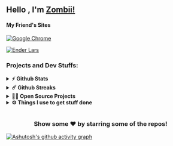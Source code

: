 <style>
  a{
    text-decoration-underline:;
  }
</style>

## Hello , I'm [Zombii!](https://github.com/ZombiiTheCoder/)

#### My Friend's Sites

[![Google Chrome](https://img.shields.io/badge/Maximum%20Pizza-000000?style=for-the-badge&logo=GoogleChrome&logoColor=white)](https://m4ximumpizza.github.io/Site/)

[![Ender Lars](https://img.shields.io/badge/Ender%20Lars-000000?style=for-the-badge&logo=GoogleChrome&logoColor=white)](https://enderlars.netlify.app)

### Projects and Dev Stuffs:

<details>	
  <summary><b>⚡ Github Stats</b></summary>

  <br />
  <img height="180em" src="https://github-readme-stats.vercel.app/api?username=zombiithecoder&show_icons=true&hide_border=true&&count_private=true&include_all_commits=true" />
  <img height="180em" src="https://github-readme-stats.vercel.app/api/top-langs/?username=zombiithecoder&exclude_repo=KNN-Image-Classification&show_icons=true&hide_border=true&layout=compact&langs_count=8"/>
</details>

<details>	
  <summary><b>☄️ Github Streaks</b></summary>

  <br />
  <img height="180em" src="https://github-readme-streak-stats.herokuapp.com/?user=zombiithecoder&hide_border=true" />
</details>

<details>
  <summary><b>🧑‍🚀 Open Source Projects</b></summary>

  <br />
  <table>
    <thead align="center">
      <tr border: none;>
        <td><b>💻 Projects</b></td>
        <td><b>🌟 Stars</b></td>
        <td><b>📄 Lines</b></td>
        <td><b>🍴 Forks</b></td>
        <td><b>🐛 Issues</b></td>
        <td><b>🔔 Pull Requests</b></td>
        <td><b>👨‍💻 Language</b></td>
      </tr>
    </thead>
    <tobody>
      <tr>
      <td><a href="https://github.com/ZombiiTheCoder/Soup"><b>🚀 Soup</b></a></td>
        <td><img alt="Stars" src="https://img.shields.io/github/stars/ZombiiTheCoder/Soup?style=flat-square&labelColor=343b41"/></td>
        <td><img alt="Lines" src="https://img.shields.io/tokei/lines/github/ZombiiTheCoder/Soup?style=plastic"/></td>
        <td><img alt="Forks" src="https://img.shields.io/github/forks/ZombiiTheCoder/Soup?style=flat-square&labelColor=343b41"/></td>
        <td><img alt="Issues" src="https://img.shields.io/github/issues/ZombiiTheCoder/Soup?style=flat-square"/></td>
        <td><img alt="Pull Requests" src="https://img.shields.io/github/issues-pr/ZombiiTheCoder/Soup?style=flat-square"/></td>
        <td><img alt="Language" src="https://img.shields.io/github/languages/count/ZombiiTheCoder/Soup?style=flat-square"/>
        <img alt="Language" src="https://img.shields.io/github/languages/top/ZombiiTheCoder/Soup?style=flat-square"/></td>
      </tr>
      <td><a href="https://github.com/ZombiiTheCoder/SoupPackager"><b>🚀 Soup Packager</b></a></td>
        <td><img alt="Stars" src="https://img.shields.io/github/stars/ZombiiTheCoder/SoupPackager?style=flat-square&labelColor=343b41"/></td>
        <td><img alt="Lines" src="https://img.shields.io/tokei/lines/github/ZombiiTheCoder/SoupPackager?style=plastic"/></td>
        <td><img alt="Forks" src="https://img.shields.io/github/forks/ZombiiTheCoder/SoupPackager?style=flat-square&labelColor=343b41"/></td>
        <td><img alt="Issues" src="https://img.shields.io/github/issues/ZombiiTheCoder/SoupPackager?style=flat-square"/></td>
        <td><img alt="Pull Requests" src="https://img.shields.io/github/issues-pr/ZombiiTheCoder/SoupPackager?style=flat-square"/></td>
        <td><img alt="Language" src="https://img.shields.io/github/languages/count/ZombiiTheCoder/SoupPackager?style=flat-square"/>
        <img alt="Language" src="https://img.shields.io/github/languages/top/ZombiiTheCoder/SoupPackager?style=flat-square"/></td>
      </tr>
      <td><a href="https://github.com/GeoStudios/Geo-Launcher"><b>🚀 Geo Launcher</b></a></td>
        <td><img alt="Stars" src="https://img.shields.io/github/stars/GeoStudios/Geo-Launcher?style=flat-square&labelColor=343b41"/></td>
        <td><img alt="Lines" src="https://img.shields.io/tokei/lines/github/GeoStudios/Geo-Launcher?style=plastic"/></td>
        <td><img alt="Forks" src="https://img.shields.io/github/forks/GeoStudios/Geo-Launcher?style=flat-square&labelColor=343b41"/></td>
        <td><img alt="Issues" src="https://img.shields.io/github/issues/GeoStudios/Geo-Launcher?style=flat-square"/></td>
        <td><img alt="Pull Requests" src="https://img.shields.io/github/issues-pr/GeoStudios/Geo-Launcher?style=flat-square"/></td>
        <td><img alt="Language" src="https://img.shields.io/github/languages/count/GeoStudios/Geo-Launcher?style=flat-square"/>
        <img alt="Language" src="https://img.shields.io/github/languages/top/GeoStudios/Geo-Launcher?style=flat-square"/></td>
      </tr>
      <td><a href="https://github.com/GeoStudios/Project-Creator"><b>🚀 Project Creator</b></a></td>
        <td><img alt="Stars" src="https://img.shields.io/github/stars/GeoStudios/Project-Creator?style=flat-square&labelColor=343b41"/></td>
        <td><img alt="Lines" src="https://img.shields.io/tokei/lines/github/GeoStudios/GProject-Creator?style=plastic"/></td>
        <td><img alt="Forks" src="https://img.shields.io/github/forks/GeoStudios/Project-Creator?style=flat-square&labelColor=343b41"/></td>
        <td><img alt="Issues" src="https://img.shields.io/github/issues/GeoStudios/Project-Creator?style=flat-square"/></td>
        <td><img alt="Pull Requests" src="https://img.shields.io/github/issues-pr/GeoStudios/Project-Creator?style=flat-square"/></td>
        <td><img alt="Language" src="https://img.shields.io/github/languages/count/GeoStudios/Jar-Builder?style=flat-square"/>
        <img alt="Language" src="https://img.shields.io/github/languages/top/GeoStudios/Project-Creator?style=flat-square"/></td>
      </tr>
      <td><a href="https://github.com/GeoStudios/Jar-Builder"><b>🚀 Jar Builder</b></a></td>
        <td><img alt="Stars" src="https://img.shields.io/github/stars/GeoStudios/Jar-Builder?style=flat-square&labelColor=343b41"/></td>
        <td><img alt="Lines" src="https://img.shields.io/tokei/lines/github/GeoStudios/Jar-Builder?style=plastic"/></td>
        <td><img alt="Forks" src="https://img.shields.io/github/forks/GeoStudios/Jar-Builder?style=flat-square&labelColor=343b41"/></td>
        <td><img alt="Issues" src="https://img.shields.io/github/issues/GeoStudios/Jar-Builder?style=flat-square"/></td>
        <td><img alt="Pull Requests" src="https://img.shields.io/github/issues-pr/GeoStudios/Jar-Builder?style=flat-square"/></td>
        <td><img alt="Language" src="https://img.shields.io/github/languages/count/GeoStudios/Jar-Builder?style=flat-square"/>
        <img alt="Language" src="https://img.shields.io/github/languages/top/GeoStudios/Jar-Builder?style=flat-square"/></td>
      </tr>
      <td><a href="https://github.com/GeoStudios/Super-Cal"><b>🚀 Super Cal</b></a></td>
        <td><img alt="Stars" src="https://img.shields.io/github/stars/GeoStudios/Super-Cal?style=flat-square&labelColor=343b41"/></td>
        <td><img alt="Lines" src="https://img.shields.io/tokei/lines/github/GeoStudios/Super-Cal?style=plastic"/></td>
        <td><img alt="Forks" src="https://img.shields.io/github/forks/GeoStudios/Super-Cal?style=flat-square&labelColor=343b41"/></td>
        <td><img alt="Issues" src="https://img.shields.io/github/issues/GeoStudios/Super-Cal?style=flat-square"/></td>
        <td><img alt="Pull Requests" src="https://img.shields.io/github/issues-pr/GeoStudios/Super-Cal?style=flat-square"/></td>
        <td><img alt="Language" src="https://img.shields.io/github/languages/count/GeoStudios/Super-Cal?style=flat-square"/>
        <img alt="Language" src="https://img.shields.io/github/languages/top/GeoStudios/Super-Cal?style=flat-square"/></td>
      </tr>
    </tobody>
  </table>
  <br />
</details>

<details>	
  <br />
  <summary><b>⚙️ Things I use to get stuff done</b></summary>
  	<ul>
  	    <li><b>OS:</b> Windows 11 </li>
  	    <li><b>Browser: </b> Firefox </li>
	    <li><b>Terminal: </b> Powershell </li>
	    <li><b>IDE:</b> VSCode, Visual Studio & Intellij </li>
	    <br />
	</ul>	
</details>

#

<div align="center">

### Show some ❤️ by starring some of the repos!

</div>

[![Ashutosh's github activity graph](https://github-readme-activity-graph.cyclic.app/graph?username=ZombiiTheCoder&bg_color=000000&color=ffffff&line=ff0000&point=0008ff&area=true&hide_border=true)](https://github.com/ashutosh00710/github-readme-activity-graph)
